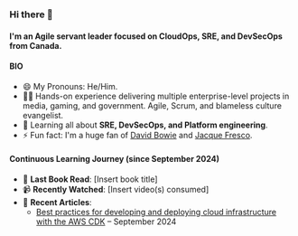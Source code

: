 ### Hi there 👋

#### I'm an Agile servant leader focused on CloudOps, SRE, and DevSecOps from Canada.

#### BIO

- 😄 My Pronouns: He/Him.
- 👨‍🏭 Hands-on experience delivering multiple enterprise-level projects in media, gaming, and government. Agile, Scrum, and blameless culture evangelist.
- 🌱 Learning all about **SRE, DevSecOps, and Platform engineering**.
- ⚡️ Fun fact: I'm a huge fan of [David Bowie](https://www.youtube.com/watch?v=iYYRH4apXDo) and [Jacque Fresco](https://youtu.be/VbsIP8kYUFc).

#### Continuous Learning Journey (since September 2024)

- 📖 **Last Book Read**: [Insert book title]
- 📹 **Recently Watched**: [Insert video(s) consumed]
- 📰 **Recent Articles**: 
  - [Best practices for developing and deploying cloud infrastructure with the AWS CDK](https://docs.aws.amazon.com/cdk/v2/guide/best-practices.html) – September 2024
